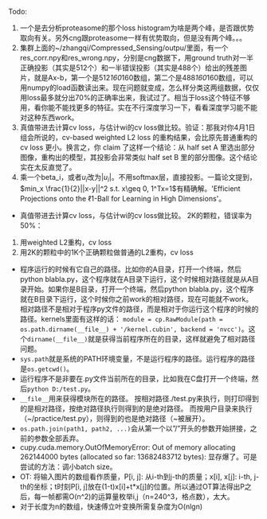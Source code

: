 Todo: 
1. 一个是去分析proteasome的那个loss histogram为啥是两个峰，是否跟优势取向有关。另外cng跟proteasome一样有优势取向，但是没有两个峰。。。
1. 集群上面的~/zhangqi/Compressed_Sensing/outpu/里面，有一个res_corr.npy和res_wrong.npy，分别是cng数据下，用ground truth对一半正确投影（其实是512个）和一半错误投影（其实是488个）给出的残差图片，就是Ax-b，第一个是512*160*160数组，第二个是488*160*160数组，可以用numpy的load函数读出来。现在问题就变成，怎么样分类这两组数据，仅仅用loss最多就分出70%的正确率出来，我试过了。相当于loss这个特征不够用，看你能不能找更多的特征。实在不行深度学习一下，看看深度学习能不能对这种东西work。
1. 真值带进去计算cv loss，与估计wi的cv loss做比较。验证：那我对你4月1日组会所说的，cv-based weighted L2 loss 的重构结果，会比原先普通重构的 cv loss 更小。换言之，你 claim 了这样一个结论：从 half set A 里选出部分图像，重构出的模型，其投影会非常类似 half set B 里的部分图像。这个结论实在太反直觉了。
1. 乘一个beta_i，或者$u_i$改为$|u_i|$。不用softmax层，直接投影。一篇论文提到，$min_x \frac{1}{2}||x-y||^2 s.t. x\geq 0, 1^Tx=1$有精确解。'Efficient Projections onto the ℓ1-Ball for Learning in High Dimensions'。

- 真值带进去计算cv loss，与估计wi的cv loss做比较。
2K的颗粒，错误率为50%：
1. 用weighted L2重构，cv loss
2. 用2K的颗粒中的1K个正确颗粒做普通的L2重构，cv loss

- 程序运行的时候有它自己的路径。比如你的A目录，打开一个终端，然后python blabla.py，这个程序就在A目录下运行，这个时候相对路径就是从A目录开始。如果你是B目录，打开一个终端，然后python blabla.py，这个程序就在B目录下运行，这个时候你之前work的相对路径，现在可能就不work。相对路径不是相对于程序py文件的路径，而是相对于你运行这个程序的时候的路径。kernels里面有这样的话：
`module = cp.RawModule(path = os.path.dirname(__file__) + '/kernel.cubin', backend = 'nvcc')`。这个`dirname(__file__)`就是获得当前程序所在的目录，这样就避免了相对路径问题。
- `sys.path`就是系统的PATH环境变量，不是运行程序的路径。运行程序的路径是`os.getcwd()`。
- 运行程序不是非要在.py文件当前所在的目录，比如我在C盘打开一个终端，然后`python D:/test.py`。
- `__file__`用来获得模块所在的路径。
按相对路径./test.py来执行，则打印得到的是相对路径，按绝对路径执行则得到的是绝对路径。
而按用户目录来执行（~/practice/test.py），则得到的也是绝对路径（~被展开）。
- `os.path.join(path1, path2, ...)`会从第一个以”/”开头的参数开始拼接，之前的参数全部丢弃。
- cupy.cuda.memory.OutOfMemoryError: Out of memory allocating 262144000 bytes (allocated so far: 13682483712 bytes): 显存爆了。可是尝试的方法：调小batch size。
- OT: 将输入图片的数组看作质量，P[i, j]: 从i-th到j-th的质量；x[i], x[j]: i-th, j-th的坐标；t时刻P[i, j]放在(1-t)x[i]+t*x[j]的位置。所以通过OT算法得出P之后，每一帧都需O(n^2)的运算量枚举i,j（n=240^3，格点数），太大。
- 对于长度为n的数组，快速傅立叶变换所需复杂度为O(nlgn)



